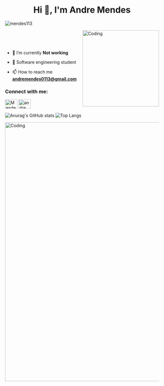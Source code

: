 <h1 align="center">Hi 👋, I'm Andre Mendes</h1>
<p align="left"> <img src="https://komarev.com/ghpvc/?username=mendes113&label=Profile%20views&color=0e75b6&style=flat" alt="mendes113" /> </p>


<img align="right" alt="Coding" width="250" src="code.gif">


<br>
<br>
<br>


- 🔭 I’m currently **Not working**
- 📕 Software engineering student

- 📫 How to reach me **andremendes0113@gmail.com**

<h3 align="left">Connect with me:</h3>
<p align="left">

<a href="https://www.linkedin.com/in/andr%C3%A9-mendes-3b839b1aa/" target="blank"><img align="center" src="https://raw.githubusercontent.com/rahuldkjain/github-profile-readme-generator/master/src/images/icons/Social/linked-in-alt.svg" alt="Mendes " height="30" width="40" /></a>
<a href="https://instagram.com/andre_mendesm" target="blank"><img align="center" src="https://raw.githubusercontent.com/rahuldkjain/github-profile-readme-generator/master/src/images/icons/Social/instagram.svg" alt="andre_mendesm" height="30" width="40" /></a>
</p>

![Anurag's GitHub stats](https://github-readme-stats.vercel.app/api?username=Mendes113&show_icons=true&theme=transparent)
 ![Top Langs](https://github-readme-stats.vercel.app/api/top-langs/?username=Mendes113&hide=css,html,scss)

 
<img align="right" alt="Coding" width="850" src="https://media.giphy.com/media/9HSZX0Wtr82Vx0GnLT/giphy.gif?cid=790b76114vr8g3x7d7vti6h113x8pkn0qm885yonfzt1d37d&ep=v1_gifs_search&rid=giphy.gif&ct=g">
